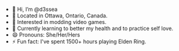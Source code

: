 - 👋 Hi, I’m @d3ssea
- 📍 Located in Ottawa, Ontario, Canada.
- 👀 Interested in modding video games.
- 🌱 Currently learning to better my health and to practice self love.
- 😄 Pronouns: She/Her/Hers
- ⚡ Fun fact: I've spent 1500+ hours playing Elden Ring.
